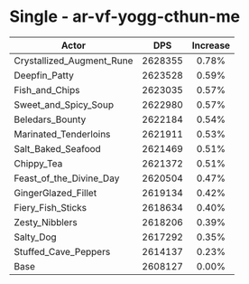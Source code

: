 # Single - ar-vf-yogg-cthun-me
| Actor | DPS | Increase |
|---|:---:|:---:|
|Crystallized_Augment_Rune|2628355|0.78%|
|Deepfin_Patty|2623528|0.59%|
|Fish_and_Chips|2623035|0.57%|
|Sweet_and_Spicy_Soup|2622980|0.57%|
|Beledars_Bounty|2622184|0.54%|
|Marinated_Tenderloins|2621911|0.53%|
|Salt_Baked_Seafood|2621469|0.51%|
|Chippy_Tea|2621372|0.51%|
|Feast_of_the_Divine_Day|2620504|0.47%|
|GingerGlazed_Fillet|2619134|0.42%|
|Fiery_Fish_Sticks|2618634|0.40%|
|Zesty_Nibblers|2618206|0.39%|
|Salty_Dog|2617292|0.35%|
|Stuffed_Cave_Peppers|2614137|0.23%|
|Base|2608127|0.00%|
